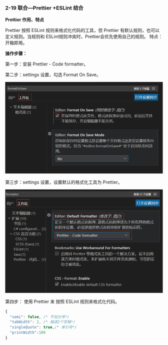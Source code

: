 ### 2-19 联合—Prettier +ESLint   结合

**Prettier  作用、特点**

Prettier  按照 ESLint 规则来格式化代码的工具，但 Prettier 有默认规则，也可以定义规则。当规则和 ESLint规则冲突时，Prettier会优先使用自己的规则。 特点：开箱即用。

**操作步骤：**

第一步：安装  Prettier - Code formatter。

第二步：settings 设置，勾选 Format On Save。

![image.png](assets/image-20220503173506-2jt3fkr.png)


第三步：settings 设置，设置默认的格式化工具为 Prettier。

![image.png](assets/image-20220503173932-18bopix.png)

第四步： 使用 Prettier 来 按照 ESLint 规则来格式化代码。

```ts
{
  "semi": false, /* 不加分号*/
  "tabWidth": 2, /* 缩进2个空格*/
  "singleQuote": true,/* 单引号*/
  "printWidth":100
}
```

